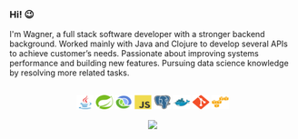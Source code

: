 ### Hi! 😉

I'm Wagner, a full stack software developer with a stronger backend background. Worked mainly with Java and Clojure to develop several APIs to achieve customer’s needs.
Passionate about improving systems performance and building new features. Pursuing data science knowledge by resolving more related tasks.

<div align="center"><br>
  <img align="center" alt="java" title="java" height="25" width="30" src="https://raw.githubusercontent.com/devicons/devicon/master/icons/java/java-original.svg">
  <img align="center" alt="spring" title="spring" height="25" width="30" src="https://raw.githubusercontent.com/devicons/devicon/master/icons/spring/spring-original.svg">
  <img align="center" alt="clojure" title="clojure" height="25" width="30" src="https://raw.githubusercontent.com/devicons/devicon/master/icons/clojure/clojure-original.svg">
  <img align="center" alt="javascript" title="javascript" height="25" width="30" src="https://raw.githubusercontent.com/devicons/devicon/master/icons/javascript/javascript-original.svg">
  <img align="center" alt="postgresql" title="postgresql" height="25" width="30" src="https://raw.githubusercontent.com/devicons/devicon/master/icons/postgresql/postgresql-original.svg">
  <img align="center" alt="docker" title="docker" height="25" width="30" src="https://raw.githubusercontent.com/devicons/devicon/master/icons/docker/docker-original.svg">
  <img align="center" alt="git" title="git" height="25" width="30" src="https://raw.githubusercontent.com/devicons/devicon/master/icons/git/git-original.svg">
  <img align="center" alt="aws" alt="aws" height="25" width="30" src="https://raw.githubusercontent.com/devicons/devicon/master/icons/amazonwebservices/amazonwebservices-original.svg">
</div>

<div align="center"><br>

  <a href="https://leetcode.com/WagnerUmezaki/">
    <img align="center" src="https://img.shields.io/badge/dynamic/json?style=flat&labelColor=black&color=%23ffa116&label=Solved&query=solvedPercentage&url=https%3A%2F%2Fleetcode-badge.vercel.app%2Fapi%2Fusers%2FWagnerUmezaki&logo=leetcode&logoColor=yellow">
  </a>
</div>

